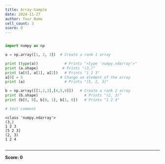 ```yaml
---
title: Array-Sample
date: 2024-11-27
author: Your Name
cell_count: 3
score: 0
---
```


```python

```


```python
import numpy as np

a = np.array([1, 2, 3])  # Create a rank 1 array

print (type(a))            # Prints "<type 'numpy.ndarray'>"
print (a.shape)           # Prints "(3,)"
print (a[0], a[1], a[2])   # Prints "1 2 3"
a[0] = 5                 # Change an element of the array
print (a)                  # Prints "[5, 2, 3]"

b = np.array([[1,2,3],[4,5,6]])   # Create a rank 2 array
print (b.shape)                     # Prints "(2, 3)"
print (b[0, 0], b[0, 1], b[1, 0])   # Prints "1 2 4"

# test comment
```

    <class 'numpy.ndarray'>
    (3,)
    1 2 3
    [5 2 3]
    (2, 3)
    1 2 4



```python

```


---
**Score: 0**